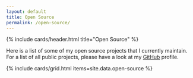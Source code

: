 ```yaml
---
layout: default
title: Open Source
permalink: /open-source/
---
```


<article class="card">
  {% include cards/header.html title="Open Source" %}
  <p>
    Here is a list of some of my open source projects that I currently maintain. For a list of all public projects, please have a look at my <a href="https://github.com/{{ site.github_username| cgi_escape | escape }}">GitHub</a> profile.
  </p>
</article>

{% include cards/grid.html items=site.data.open-source %}